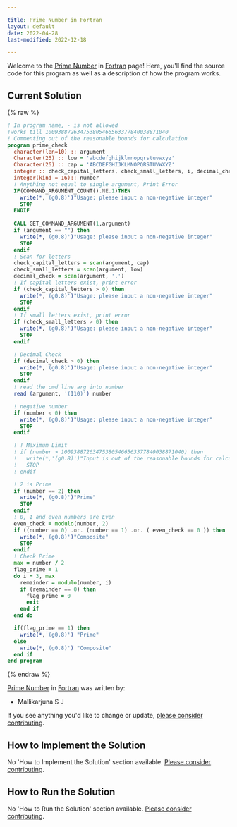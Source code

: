 ```yaml
---

title: Prime Number in Fortran
layout: default
date: 2022-04-28
last-modified: 2022-12-18

---
```


Welcome to the [Prime Number](https://sampleprograms.io/projects/prime-number) in [Fortran](https://sampleprograms.io/languages/fortran) page! Here, you'll find the source code for this program as well as a description of how the program works.

## Current Solution

{% raw %}

```fortran
! In program name, - is not allowed
!works till 100938872634753805466563377840038871040
! Commenting out of the reasonable bounds for calculation
program prime_check
  character(len=10) :: argument
  Character(26) :: low = 'abcdefghijklmnopqrstuvwxyz'
  Character(26) :: cap = 'ABCDEFGHIJKLMNOPQRSTUVWXYZ'
  integer :: check_capital_letters, check_small_letters, i, decimal_check, even_check, remainder, flag_prime
  integer(kind = 16):: number
  ! Anything not equal to single argument, Print Error
  IF(COMMAND_ARGUMENT_COUNT().NE.1)THEN
    write(*,'(g0.8)')"Usage: please input a non-negative integer"
    STOP
  ENDIF
  
  CALL GET_COMMAND_ARGUMENT(1,argument)
  if (argument == "") then
    write(*,'(g0.8)')"Usage: please input a non-negative integer"
    STOP
  endif
  ! Scan for letters
  check_capital_letters = scan(argument, cap)
  check_small_letters = scan(argument, low)
  decimal_check = scan(argument, '.')
  ! If capital letters exist, print error
  if (check_capital_letters > 0) then
    write(*,'(g0.8)')"Usage: please input a non-negative integer"
    STOP
  endif
  ! If small letters exist, print error
  if (check_small_letters > 0) then
    write(*,'(g0.8)')"Usage: please input a non-negative integer"
    STOP
  endif

  ! Decimal Check
  if (decimal_check > 0) then
    write(*,'(g0.8)')"Usage: please input a non-negative integer"
    STOP
  endif
  ! read the cmd line arg into number
  read (argument, '(I10)') number

  ! negative number
  if (number < 0) then
    write(*,'(g0.8)')"Usage: please input a non-negative integer"
    STOP
  endif

  ! ! Maximum Limit
  ! if (number > 100938872634753805466563377840038871040) then
  !   write(*,'(g0.8)')"Input is out of the reasonable bounds for calculation"
  !   STOP
  ! endif

  ! 2 is Prime
  if (number == 2) then
    write(*,'(g0.8)')"Prime"
    STOP
  endif
  ! 0, 1 and even numbers are Even
  even_check = modulo(number, 2)
  if ((number == 0) .or. (number == 1) .or. ( even_check == 0 )) then
    write(*,'(g0.8)')"Composite"
    STOP
  endif
  ! Check Prime
  max = number / 2
  flag_prime = 1
  do i = 3, max
    remainder = modulo(number, i)
    if (remainder == 0) then
      flag_prime = 0
      exit
    end if
  end do

  if(flag_prime == 1) then
    write(*,'(g0.8)') "Prime"
  else 
    write(*,'(g0.8)') "Composite"
  end if
end program
```

{% endraw %}

[Prime Number](https://sampleprograms.io/projects/prime-number) in [Fortran](https://sampleprograms.io/languages/fortran) was written by:

- Mallikarjuna S J

If you see anything you'd like to change or update, [please consider contributing](https://github.com/TheRenegadeCoder/sample-programs).

## How to Implement the Solution

No 'How to Implement the Solution' section available. [Please consider contributing](https://github.com/TheRenegadeCoder/sample-programs-website).

## How to Run the Solution

No 'How to Run the Solution' section available. [Please consider contributing](https://github.com/TheRenegadeCoder/sample-programs-website).